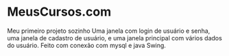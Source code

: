 # MeusCursos.com
 Meu primeiro projeto sozinho  Uma janela com login de usuário e senha, uma janela de cadastro de usuário, e uma janela principal com vários dados do usuário. Feito com conexão com mysql e java Swing.
